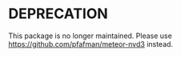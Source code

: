# DEPRECATION

This package is no longer maintained. Please use https://github.com/pfafman/meteor-nvd3 instead.
